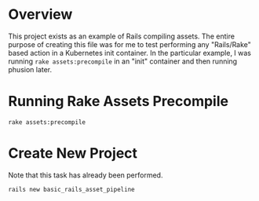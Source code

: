 
# Overview

This project exists as an example of Rails compiling assets. The entire purpose of creating this file was for me to test performing any "Rails/Rake" based action in a Kubernetes init container. In the particular example, I was running `rake assets:precompile` in an "init" container and then running phusion later.

# Running Rake Assets Precompile

`rake assets:precompile`

# Create New Project

Note that this task has already been performed.

`rails new basic_rails_asset_pipeline`
